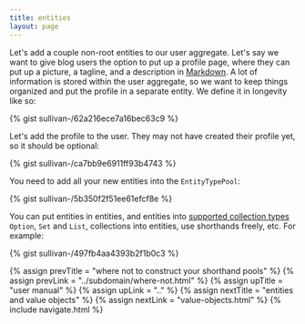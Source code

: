 ```yaml
---
title: entities
layout: page
---
```


Let's add a couple non-root entities to our user aggregate. Let's say
we want to give blog users the option to put up a profile page, where
they can put up a picture, a tagline, and a description in
[Markdown](https://en.wikipedia.org/wiki/Markdown). A lot of
information is stored within the user aggregate, so we want to keep
things organized and put the profile in a separate entity. We define
it in longevity like so:

{% gist sullivan-/62a216ece7a16bec63c9 %}

Let's add the profile to the user. They may not have created their
profile yet, so it should be optional:

{% gist sullivan-/ca7bb9e6911ff93b4743 %}

You need to add all your new entities into the `EntityTypePool`:

{% gist sullivan-/5b350f2f51ee61efcf8e %}

You can put entities in entities, and entities into [supported
collection types](collections.html) `Option`, `Set` and `List`,
collections into entities, use shorthands freely, etc. For example:

{% gist sullivan-/497fb4aa4393b2f1b0c3 %}

{% assign prevTitle = "where not to construct your shorthand pools" %}
{% assign prevLink = "../subdomain/where-not.html" %}
{% assign upTitle = "user manual" %}
{% assign upLink = ".." %}
{% assign nextTitle = "entities and value objects" %}
{% assign nextLink = "value-objects.html" %}
{% include navigate.html %}

